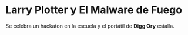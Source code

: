 # Larry Plotter y El Malware de Fuego

Se celebra un hackaton en la escuela y el portátil de **Digg Ory** estalla.

